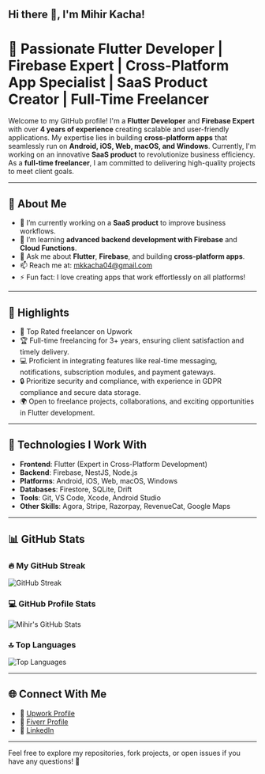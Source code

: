 ## Hi there 👋, I'm Mihir Kacha!  

# 🎯 **Passionate Flutter Developer | Firebase Expert | Cross-Platform App Specialist | SaaS Product Creator | Full-Time Freelancer**

Welcome to my GitHub profile! I'm a **Flutter Developer** and **Firebase Expert** with over **4 years of experience** creating scalable and user-friendly applications. My expertise lies in building **cross-platform apps** that seamlessly run on **Android, iOS, Web, macOS, and Windows**. Currently, I'm working on an innovative **SaaS product** to revolutionize business efficiency. As a **full-time freelancer**, I am committed to delivering high-quality projects to meet client goals.

---

## 🚀 About Me

- 🔭 I’m currently working on a **SaaS product** to improve business workflows.
- 🌱 I’m learning **advanced backend development with Firebase** and **Cloud Functions**.
- 💬 Ask me about **Flutter**, **Firebase**, and building **cross-platform apps**.
- 📫 Reach me at: [mkkacha04@gmail.com](mailto:mkkacha04@gmail.com)
- ⚡ Fun fact: I love creating apps that work effortlessly on all platforms!

---

## 🌟 Highlights

- 💎 Top Rated freelancer on Upwork
- 🏆 Full-time freelancing for 3+ years, ensuring client satisfaction and timely delivery.
- 💻 Proficient in integrating features like real-time messaging, notifications, subscription modules, and payment gateways.
- 🔒 Prioritize security and compliance, with experience in GDPR compliance and secure data storage.
- 🌍 Open to freelance projects, collaborations, and exciting opportunities in Flutter development.

---

## 🚀 Technologies I Work With

- **Frontend**: Flutter (Expert in Cross-Platform Development)
- **Backend**: Firebase, NestJS, Node.js
- **Platforms**: Android, iOS, Web, macOS, Windows
- **Databases**: Firestore, SQLite, Drift
- **Tools**: Git, VS Code, Xcode, Android Studio
- **Other Skills**: Agora, Stripe, Razorpay, RevenueCat, Google Maps

---

## 📊 GitHub Stats

### 🔥 My GitHub Streak
![GitHub Streak](https://github-readme-streak-stats.herokuapp.com/?user=mihir-kacha&theme=merko&fire=00ffcc&ring=00ffcc&currStreakLabel=ffffff&sideNums=ffffff&background=000000&border=000000&stroke=00ffcc)

### 💻 GitHub Profile Stats
![Mihir's GitHub Stats](https://github-readme-stats.vercel.app/api?username=mihir-kacha&show_icons=true&count_private=true&include_all_commits=true&theme=merko&title_color=00ffcc&text_color=ffffff&bg_color=000000&hide_border=true&border_radius=10)

### 🔝 Top Languages
![Top Languages](https://github-readme-stats.vercel.app/api/top-langs/?username=mihir-kacha&layout=compact&theme=merko&title_color=00ffcc&text_color=ffffff&bg_color=000000&hide_border=true&border_radius=10&count_private=true)

---

## 🌐 Connect With Me  

- 💼 [Upwork Profile](https://www.upwork.com/freelancers/applicationdeveloper)
- 🎯 [Fiverr Profile](https://www.fiverr.com/mkkacha)
- 🔗 [LinkedIn](https://www.linkedin.com/in/mihirkacha/)


---

Feel free to explore my repositories, fork projects, or open issues if you have any questions! 🌟
